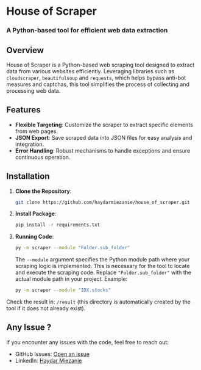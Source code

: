 # House of Scraper
### A Python-based tool for efficient web data extraction

## Overview
House of Scraper is a Python-based web scraping tool designed to extract data from various websites efficiently. Leveraging libraries such as `cloudscraper`, `beautifulsoup` and `requests`, which helps bypass anti-bot measures and captchas, this tool simplifies the process of collecting and processing web data.

## Features

- **Flexible Targeting**: Customize the scraper to extract specific elements from web pages.
- **JSON Export**: Save scraped data into JSON files for easy analysis and integration.
- **Error Handling**: Robust mechanisms to handle exceptions and ensure continuous operation.

## Installation

1. **Clone the Repository**:
   ```bash
   git clone https://github.com/haydarmiezanie/house_of_scraper.git
2. **Install Package**:
   ```bash
   pip install -r requirements.txt
3. **Running Code**:
   ```bash
   py -m scraper --module "Folder.sub_folder"
   ```
   The `--module` argument specifies the Python module path where your scraping logic is implemented. This is necessary for the tool to locate and execute the scraping code. Replace `"Folder.sub_folder"` with the actual module path in your project.
   Example:
   ```bash
   py -m scraper --module "IDX.stocks"
   ```
Check the result in: `/result` (this directory is automatically created by the tool if it does not already exist).
   

## Any Issue ?

If you encounter any issues with the code, feel free to reach out:
- GitHub Issues: [Open an issue](https://github.com/haydarmiezanie/house_of_scraper/issues)
- LinkedIn: [Haydar Miezanie](https://www.linkedin.com/in/haydar-miezanie-abdul-jamil-916302162/)